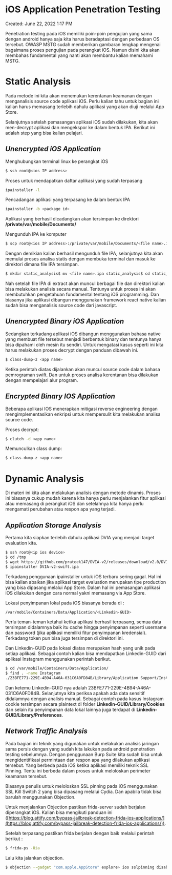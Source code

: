 # iOS Application Penetration Testing

Created: June 22, 2022 1:17 PM

Penetration testing pada iOS memiliki poin-poin pengujian yang sama dengan android hanya saja kita harus beradaptasi dengan perbedaan OS tersebut. OWASP MSTG sudah memberikan gambaran lengkap mengenai bagaimana proses pengujian pada perangkat iOS. Namun disini kita akan membahas fundamental yang nanti akan membantu kalian memahami MSTG.

# **Static Analysis**

Pada metode ini kita akan menemukan kerentanan keamanan dengan menganalisis source code aplikasi iOS. Perlu kalian tahu untuk bagian ini kalian harus memasang terlebih dahulu aplikasi yang akan diuji melalui App Store.

Selanjutnya setelah pemasangan aplikasi iOS sudah dilakukan, kita akan men-decrypt aplikasi dan mengekspor ke dalam bentuk IPA. Berikut ini adalah step yang bisa kalian pelajari.

## ***Unencrypted iOS Application***

Menghubungkan terminal linux ke perangkat iOS

```bash
$ ssh root@<ios IP address>
```

Proses untuk mendapatkan daftar aplikasi yang sudah terpasang

```bash
ipainstaller -l
```

Pencadangan aplikasi yang terpasang ke dalam bentuk IPA

```bash
ipainstaller -b <package id>
```

Aplikasi yang berhasil dicadangkan akan tersimpan ke direktori **/private/var/mobile/Documents/**

Mengunduh IPA ke komputer

```bash
$ scp root@<ios IP address>:/private/var/mobile/Documents/<file name>.ipa <file name>.ipa
```

Dengan demikian kalian berhasil mengunduh file IPA, selanjutnya kita akan memulai proses analisa statis dengan membuka terminal dan masuk ke direktori dimana file IPA tersimpan.

```bash
$ mkdir static_analysis$ mv <file name>.ipa static_analysis$ cd static_analysis$ unzip <file name>.ipa
```

Nah setelah file IPA di extract akan muncul berbagai file dan direktori kalian bisa melakukan analisis secara manual. Tentunya untuk proses ini akan membutuhkan pengetahuan fundamental tentang iOS programming. Dan biasanya jika aplikasi dibangun menggunakan framework react native kalian sudah bisa menganalisis source code dari javascript.

## ***Unencrypted Binary iOS Application***

Sedangkan terkadang aplikasi iOS dibangun menggunakan bahasa native yang membuat file tersebut menjadi berbentuk binary dan tentunya hanya bisa dipahami oleh mesin itu sendiri. Untuk mengatasi kasus seperti ini kita harus melakukan proses decrypt dengan panduan dibawah ini.

```bash
$ class-dump-z <app name>
```

Ketika perintah diatas dijalankan akan muncul source code dalam bahasa pemrograman swift. Dan untuk proses analisa kerentanan bisa dilakukan dengan mempelajari alur program.

## ***Encrypted Binary IOS Application***

Beberapa aplikasi IOS menerapkan mitigasi reverse engineering dengan mengimplementasikan enkripsi untuk mempersulit kita melakukan analisa source code.

Proses decrypt:

```bash
$ clutch -d <app name>
```

Memunculkan class dump:

```bash
$ class-dump-z <app name>
```

# **Dynamic Analysis**

Di materi ini kita akan melakukan analisis dengan metode dinamis. Proses ini biasanya cukup mudah karena kita hanya perlu menjalankan fitur aplikasi atau memasang di perangkat iOS dan setelahnya kita hanya perlu mengamati perubahan atau respon apa yang terjadi.

## ***Application Storage Analysis***

Pertama kita siapkan terlebih dahulu aplikasi DVIA yang menjadi target evaluation kita.

```bash
$ ssh root@<ip ios device>
$ cd /tmp
$ wget https://github.com/prateek147/DVIA-v2/releases/download/v2.0/DVIA-v2-swift.ipa
$ ipainstaller DVIA-v2-swift.ipa
```

Terkadang penggunaan ipainstaller untuk iOS terbaru sering gagal. Hal ini bisa kalian abaikan jika aplikasi target evaluation merupakan tipe production yang bisa dipasang melalui App Store. Dalam hal ini pemasangan aplikasi iOS dilakukan dengan cara normal yakni memasang via App Store.

Lokasi penyimpanan lokal pada iOS biasanya berada di :

```bash
/var/mobile/Containers/Data/Application/<Linkedin-GUID>
```

Perlu teman-teman ketahui ketika aplikasi berhasil terpasang, semua data tersimpan didalamnya baik itu cache hingga penyimpanan seperti username dan password (jika aplikasi memiliki fitur penyimpanan kredensial). Terkadang token pun bisa juga tersimpan di direktori ini.

Dan Linkedin-GUID pada lokasi diatas merupakan hash yang unik pada setiap aplikasi. Sebagai contoh kalian bisa mendapatkan Linkedin-GUID dari aplikasi Instagram menggunakan perintah berikut.

```bash
$ cd /var/mobile/Containers/Data/Application/
$ find . -name Instagram
./23BFE771-229E-4B94-A46A-031C6A0FD84B/Library/Application Support/Instagram
```

Dan ketemu Linkedin-GUID nya adalah 23BFE771-229E-4B94-A46A-031C6A0FD84B. Selanjutnya kita periksa apakah ada data sensitif didalamnya dengan analisis manual. Sebagai contoh pada kasus Instagram cookie tersimpan secara plaintext di folder **Linkedin-GUID/Library/Cookies** dan selain itu penyimpanan data lokal lainnya juga terdapat di **Linkedin-GUID/Library/Preferences**.

## ***Network Traffic Analysis***

Pada bagian ini teknik yang digunakan untuk melakukan analisis jaringan sama persis dengan yang sudah kita lakukan pada android penetration testing sebelumnya. Dengan penggunaan Burp Suite kita sudah bisa untuk mengidentifikasi permintaan dan respon apa yang dilakukan aplikasi tersebut. Yang berbeda pada iOS ketika aplikasi memiliki teknik SSL Pinning. Tentu ini berbeda dalam proses untuk meloloskan perimeter keamanan tersebut.

Biasanya penulis untuk meloloskan SSL pinning pada iOS menggunakan SSL Kill Switch 2 yang bisa dipasang melalui Cydia. Dan apabila tidak bisa barulah menggunakan Objection.

Untuk menjalankan Objection pastikan frida-server sudah berjalan diperangkat iOS. Kalian bisa mengikuti panduan ini ([https://blog.attify.com/bypass-jailbreak-detection-frida-ios-applications/](https://blog.attify.com/bypass-jailbreak-detection-frida-ios-applications/)).

Setelah terpasang pastikan frida berjalan dengan baik melalui perintah berikut :

```bash
$ frida-ps -Uia
```

Lalu kita jalankan objection.

```bash
$ objection --gadget "com.apple.AppStore" explore> ios sslpinning disable
```